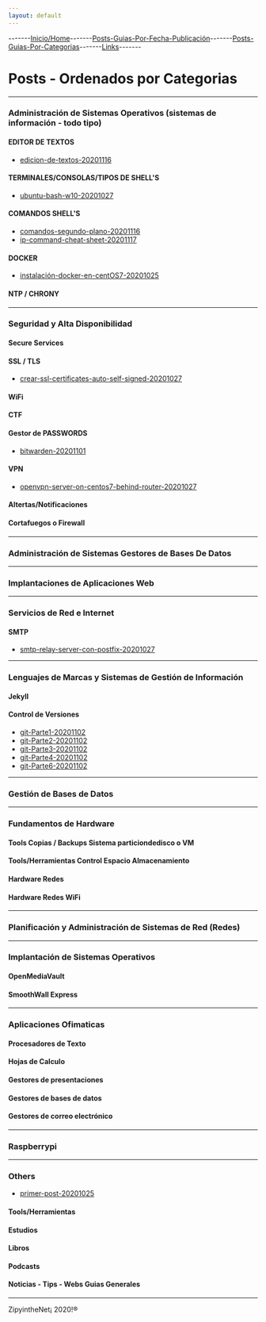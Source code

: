 ```yaml
---
layout: default
---
```

-------[Inicio/Home](./index.html)-------[Posts-Guias-Por-Fecha-Publicación](./posts.html)-------[Posts-Guias-Por-Categorias](./categorias.html)-------[Links](./links.html)-------
# Posts - Ordenados por Categorias

* * *

### Administración de Sistemas Operativos (sistemas de información - todo tipo)

#### EDITOR DE TEXTOS
* [ edicion-de-textos-20201116 ](./posts/edicion-de-textos-20201116.html)

#### TERMINALES/CONSOLAS/TIPOS DE SHELL'S
* [ ubuntu-bash-w10-20201027 ](./posts/ubuntu-bash-w10-20201027.html)

#### COMANDOS SHELL'S
* [ comandos-segundo-plano-20201116 ](./posts/comandos-segundo-plano-20201116.html)
* [ ip-command-cheat-sheet-20201117 ](./posts/ip-command-cheat-sheet-20201117.html)

#### DOCKER
* [ instalación-docker-en-centOS7-20201025 ](./posts/instalación-docker-en-centOS7-20201025.html)

#### NTP / CHRONY

* * *

### Seguridad y Alta Disponibilidad
#### Secure Services
#### SSL / TLS
* [ crear-ssl-certificates-auto-self-signed-20201027 ](./posts/crear-ssl-certificates-auto-self-signed-20201027.html)

#### WiFi
#### CTF
#### Gestor de PASSWORDS
* [ bitwarden-20201101 ](./posts/bitwarden-20201101.html)

#### VPN
* [ openvpn-server-on-centos7-behind-router-20201027 ](./posts/openvpn-server-on-centos7-behind-router-20201027.md)

#### Altertas/Notificaciones
#### Cortafuegos o Firewall

* * *

### Administración de Sistemas Gestores de Bases De Datos

* * *

### Implantaciones de Aplicaciones Web

* * *

### Servicios de Red e Internet
#### SMTP
* [ smtp-relay-server-con-postfix-20201027 ](./posts/smtp-relay-server-con-postfix-20201027.md)

* * *

### Lenguajes de Marcas y Sistemas de Gestión de Información
#### Jekyll
#### Control de Versiones
* [ git-Parte1-20201102 ](./posts/git-20201102.html)
* [ git-Parte2-20201102 ](./posts/git2-20201219.html)
* [ git-Parte3-20201102 ](./posts/git3-20201219.html)
* [ git-Parte4-20201102 ](./posts/git4-20201219.html)
* [ git-Parte6-20201102 ](./posts/git6-20201219.html)

* * *

### Gestión de Bases de Datos

* * *

### Fundamentos de Hardware
#### Tools Copias / Backups Sistema particiondedisco o VM
#### Tools/Herramientas Control Espacio Almacenamiento
#### Hardware Redes
#### Hardware Redes WiFi

* * *

### Planificación y Administración de Sistemas de Red (Redes)

* * *

### Implantación de Sistemas Operativos
#### OpenMediaVault
#### SmoothWall Express

* * *

### Aplicaciones Ofimaticas
#### Procesadores de Texto
#### Hojas de Calculo
#### Gestores de presentaciones
#### Gestores de bases de datos
#### Gestores de correo electrónico

* * *

### Raspberrypi

* * *

### Others
* [ primer-post-20201025 ](./posts/primer-post-20201025.html)

#### Tools/Herramientas
#### Estudios
#### Libros
#### Podcasts
#### Noticias - Tips - Webs Guias Generales



-----------------------------------------------------------------------------

ZipyintheNet¡ 2020!®